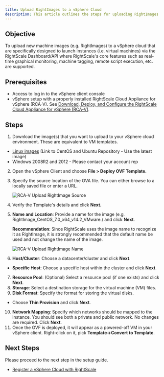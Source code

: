 ```yaml
---
title: Upload RightImages to a vSphere Cloud
description: This article outlines the steps for uploading RightImages to a vSphere Cloud in RCA-V v2.0.
---
```


## Objective

To upload new machine images (e.g. RightImages) to a vSphere cloud that are specifically designed to launch instances (i.e. virtual machines) via the RightScale Dashboard/API where RightScale's core features such as real-time graphical monitoring, machine tagging, remote script execution, etc. are supported.

## Prerequisites

* Access to log in to the vSphere client console
* vSphere setup with a properly installed RightScale Cloud Appliance for vSphere (RCA-V). See [Download, Deploy, and Configure the RightScale Cloud Appliance for vSphere (RCA-V)](rcav_download_deploy_configure.html).

## Steps

1. Download the image(s) that you want to upload to your vSphere cloud environment. These are equivalent to VM templates.
  * [Linux images](http://rightscale-vsphere.s3-website-us-west-1.amazonaws.com/) (Link to CentOS and Ubuntu Repository - Use the latest image)
  * Windows 2008R2 and 2012 - Please contact your account rep
2. Open the vSphere Client and choose **File > Deploy OVF Template**.
3. Specify the source location of the OVA file. You can either browse to a locally saved file or enter a URL.

    ![RCA-V Upload RightImage Source](/img/rcav-upload-rightimage-source.png)

4. Verify the Template's details and click **Next**.
5. **Name and Location**: Provide a name for the image (e.g. RightImage_CentOS_7.0_x64_v14.2_VMware.​) and click **Next**.

    **Recommendation**:  Since RightScale uses the image name to recognize it as RightImage, it is strongly recommended that the default name be used and not change the name of the image.

      ![RCA-V Upload RightImage Name](/img/rcav-upload-rightimage-name.png)

6. **Host/Cluster**: Choose a datacenter/cluster and click **Next**.
  * **Specific Host**: Choose a specific host within the cluster and click **Next**.
7. **Resource Pool**: (Optional) Select a resource pool (if one exists) and click **Next**.
8. **Storage**: Select a destination storage for the virtual machine (VM) files.
9. **Disk Format**: Specify the format for storing the virtual disks.
  * Choose **Thin Provision** and click **Next**.
10. **Network Mapping**: Specify which networks should be mapped to the instance. You should see both a private and public network. No changes are required. Click **Next**.
11. Once the OVF is deployed, it will appear as a powered-off VM in your vSphere client. Right-click on it, pick **Template->Convert to Template**.

## Next Steps

Please proceed to the next step in the setup guide.

* [Register a vSphere Cloud with RightScale](rcav_register_vsphere_cloud.html)
